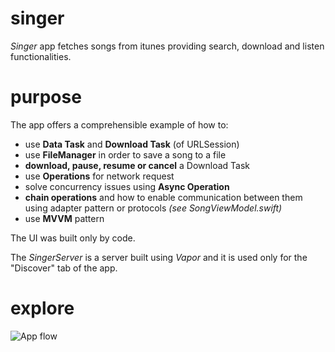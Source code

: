 # singer
*Singer* app fetches songs from itunes providing search, download and listen functionalities. 

# purpose
The app offers a comprehensible example of how to:
- use **Data Task** and **Download Task** (of URLSession)
- use **FileManager** in order to save a song to a file
- **download, pause, resume or cancel** a Download Task
- use **Operations** for network request
- solve concurrency issues using **Async Operation**
- **chain operations** and how to enable communication between them using adapter pattern or protocols *(see SongViewModel.swift)*
- use **MVVM** pattern

The UI was built only by code.

The *SingerServer* is a server built using *Vapor* and it is used only for the "Discover" tab of the app.

# explore

![App flow](https://i.ibb.co/fv0dK1N/singer-screens.jpg)

